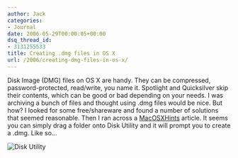 ```yaml
---
author: Jack
categories:
- Journal
date: 2006-05-29T00:00:05+00:00
dsq_thread_id:
- 3131255533
title: Creating .dmg files in OS X
url: /2006/creating-dmg-files-in-os-x/
---
```


Disk Image (DMG) files on OS X are handy. They can be compressed, password-protected, read/write, you name it. Spotlight and Quicksilver skip their contents, which can be good or bad depending on your needs. I was archiving a bunch of files and thought using .dmg files would be nice. But how? I looked for some free/shareware and found a number of solutions that seemed reasonable. Then I ran across a [MacOSXHints](<http://www.macosxhints.com/article.php?story=20060406095348874>) article. It seems you can simply drag a folder onto Disk Utility and it will prompt you to create a .dmg. Like so&#8230; 

<img id="image1258" src="https://www.baty.net/files/disk-utility-dmg.jpg" alt="Disk Utility" />